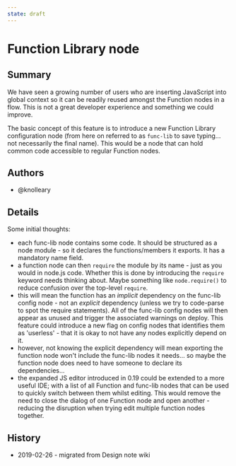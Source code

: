 ```yaml
---
state: draft
---
```


# Function Library node

## Summary

We have seen a growing number of users who are inserting JavaScript into global
context so it can be readily reused amongst the Function nodes in a flow. This
is not a great developer experience and something we could improve.

The basic concept of this feature is to introduce a new Function Library
configuration node (from here on referred to as `func-lib` to save typing...
not necessarily the final name). This would be a node that can hold common code
accessible to regular Function nodes.

## Authors

 - @knolleary

## Details

Some initial thoughts:

 - each func-lib node contains some code. It should be structured as a node
   module - so it declares the functions/members it exports. It has a mandatory
   name field.
 - a function node can then `require` the module by its name - just as you would
   in node.js code. Whether this is done by introducing the `require` keyword
   needs thinking about. Maybe something like `node.require()` to reduce confusion
   over the top-level `require`.
 - this will mean the function has an *implicit* dependency on the func-lib config
   node - not an *explicit* dependency (unless we try to code-parse to spot the
   require statements). All of the func-lib config nodes will then appear as
   unused and trigger the associated warnings on deploy. This feature could
   introduce a new flag on config nodes that identifies them as 'userless' - that
   it is okay to not have any nodes explicitly depend on it.
 - however, not knowing the explicit dependency will mean exporting the function
   node won't include the func-lib nodes it needs... so maybe the function node
   does need to have someone to declare its dependencies...
 - the expanded JS editor introduced in 0.19 could be extended to a more useful
   IDE; with a list of all Function and func-lib nodes that can be used to
   quickly switch between them whilst editing. This would remove the need to
   close the dialog of one Function node and open another - reducing the
   disruption when trying edit multiple function nodes together.

## History

  - 2019-02-26 - migrated from Design note wiki
